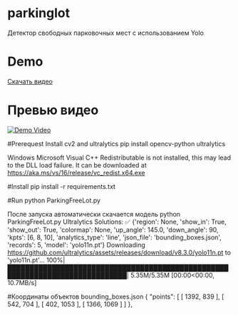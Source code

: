 # parkinglot
Детектор свободных парковочных мест с использованием Yolo

# Demo
[Скачать видео](https://github.com/SadovovAlex/parkinglot/raw/main/video1.mp4)

# Превью видео
[![Demo Video](https://img.youtube.com/vi/KzB6Gb/default.jpg)](https://github.com/SadovovAlex/parkinglot/raw/main/video1.mp4)

#Prerequest
Install cv2 and ultralytics
pip install opencv-python ultralytics

Windows
Microsoft Visual C++ Redistributable is not installed, this may lead to the DLL load failure.
It can be downloaded at https://aka.ms/vs/16/release/vc_redist.x64.exe

#Install
pip install -r requirements.txt

#Run
python ParkingFreeLot.py

После запуска автоматически скачается модель
python ParkingFreeLot.py
Ultralytics Solutions: ✅ {'region': None, 'show_in': True, 'show_out': True, 'colormap': None, 'up_angle': 145.0, 'down_angle': 90, 'kpts': [6, 8, 10], 'analytics_type': 'line', 'json_file': 'bounding_boxes.json', 'records': 5, 'model': 'yolo11n.pt'}
Downloading https://github.com/ultralytics/assets/releases/download/v8.3.0/yolo11n.pt to 'yolo11n.pt'...
100%|█████████████████████████████████████████████████████████████████████████████| 5.35M/5.35M [00:00<00:00, 10.7MB/s]

#Координаты объектов bounding_boxes.json
 {
        "points": [
            [
                1392,
                839
            ],
            [
                542,
                704
            ],
            [
                402,
                1053
            ],
            [
                1366,
                1069
            ]
        ]
    },

